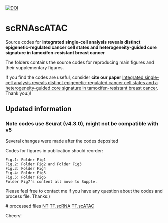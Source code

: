 [![DOI](https://zenodo.org/badge/678475435.svg)](https://zenodo.org/badge/latestdoi/678475435)
# scRNAscATAC
Source codes for **Integrated single-cell analysis reveals distinct epigenetic-regulated cancer cell states and heterogeneity-guided core signature in tamoxifen-resistant breast cancer**

The folders contains the source codes for reproducing main figures and their supplementary figures.

If you find the codes are useful, consider **cite our paper** [Integrated single-cell analysis reveals distinct epigenetic-regulated cancer cell states and a heterogeneity-guided core signature in tamoxifen-resistant breast cancer](https://link.springer.com/article/10.1186/s13073-024-01407-3). Thank you:)!


## Updated information
### Note codes use Seurat (v4.3.0), might not be compatible with v5
Several changes were made after the codes deposited

Codes for figures in publication should reorder:  
```
Fig.1: Folder Fig1  
Fig.2: Folder Fig2 and Folder Fig3  
Fig.3: Folder Fig4  
Fig.4: Folder Fig5  
Fig.5: Folder Fig6  
Folder Fig7's content all move to Supple.  
```
Please feel free to contact me if you have any question about the codes and process file. Thanks:) 

\# processed files
[NT](https://www.dropbox.com/scl/fi/nysmt3nsvhy9chxc9fk3q/NTs.h5seurat?rlkey=0fxwnk2lcf8a1q4ddipfvpl1m&st=8q57eluz&dl=0) 
[TT.scRNA](https://www.dropbox.com/scl/fi/zac80vn0p5zx0eh0shx76/TTs_cancer_060223.h5seurat?rlkey=3hf3el2zr7gjl867429utvhvk&st=q3gwjrgs&dl=0) 
[TT.scATAC](https://www.dropbox.com/scl/fi/8qdrmm4o34hdqvn2q5h3p/TTs.cancer.atac.motif.0615.rds?rlkey=sfcy27qdisa9004ela6lisoja&st=8oc84edn&dl=0) 

Cheers!




